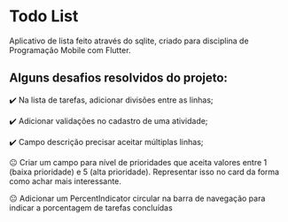 # Todo List

Aplicativo de lista feito através do sqlite, criado para disciplina de Programação Mobile com Flutter.


## Alguns desafios resolvidos do projeto:

:heavy_check_mark: Na lista de tarefas, adicionar divisões entre as linhas;

:heavy_check_mark: Adicionar validações no cadastro de uma atividade;

:heavy_check_mark: Campo descrição precisar aceitar múltiplas linhas;

😐 Criar um campo para nível de prioridades que aceita valores entre 1 (baixa prioridade) e 5 (alta prioridade). Representar isso no card da forma como achar mais interessante.

😐 Adicionar um PercentIndicator circular na barra de navegação para indicar a porcentagem de tarefas concluídas
